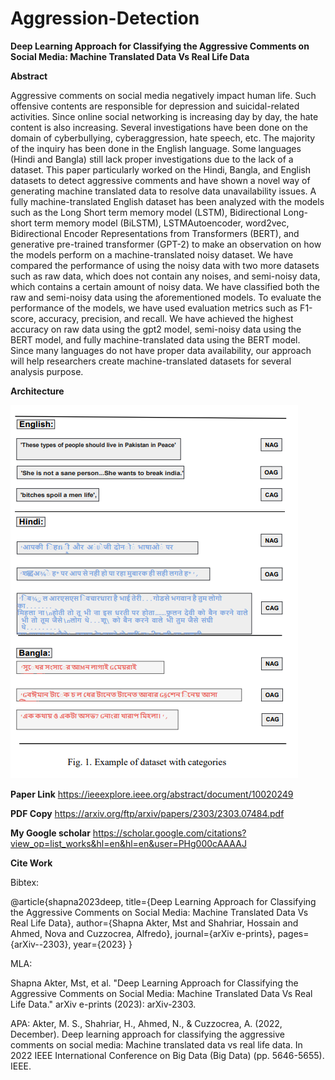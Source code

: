 # Aggression-Detection






**Deep Learning Approach for Classifying the 
Aggressive Comments on Social Media: Machine 
Translated Data Vs Real Life Data**

**Abstract**

Aggressive comments on social media negatively 
impact human life. Such offensive contents are responsible for 
depression and suicidal-related activities. Since online social 
networking is increasing day by day, the hate content is also 
increasing. Several investigations have been done on the domain 
of cyberbullying, cyberaggression, hate speech, etc. The majority 
of the inquiry has been done in the English language. Some 
languages (Hindi and Bangla) still lack proper investigations 
due to the lack of a dataset. This paper particularly worked 
on the Hindi, Bangla, and English datasets to detect aggressive 
comments and have shown a novel way of generating machine translated data to resolve data unavailability issues. A fully 
machine-translated English dataset has been analyzed with the 
models such as the Long Short term memory model (LSTM), 
Bidirectional Long-short term memory model (BiLSTM), LSTMAutoencoder, word2vec, Bidirectional Encoder Representations 
from Transformers (BERT), and generative pre-trained transformer (GPT-2) to make an observation on how the models 
perform on a machine-translated noisy dataset. We have compared the performance of using the noisy data with two more 
datasets such as raw data, which does not contain any noises, 
and semi-noisy data, which contains a certain amount of noisy 
data. We have classified both the raw and semi-noisy data 
using the aforementioned models. To evaluate the performance 
of the models, we have used evaluation metrics such as F1-score,
accuracy, precision, and recall. We have achieved the highest 
accuracy on raw data using the gpt2 model, semi-noisy data 
using the BERT model, and fully machine-translated data using 
the BERT model. Since many languages do not have proper data 
availability, our approach will help researchers create machine-translated datasets for several analysis purpose. 

**Architecture**

 ![Framework](./images/fig1.png)


**Paper Link**
https://ieeexplore.ieee.org/abstract/document/10020249


**PDF Copy**
https://arxiv.org/ftp/arxiv/papers/2303/2303.07484.pdf


**My Google scholar**
https://scholar.google.com/citations?view_op=list_works&hl=en&hl=en&user=PHg000cAAAAJ


  **Cite Work**

  Bibtex:  
  
  @article{shapna2023deep,
  title={Deep Learning Approach for Classifying the Aggressive Comments on Social Media: Machine Translated Data Vs Real Life Data},
  author={Shapna Akter, Mst and Shahriar, Hossain and Ahmed, Nova and Cuzzocrea, Alfredo},
  journal={arXiv e-prints},
  pages={arXiv--2303},
  year={2023}
}


MLA:

Shapna Akter, Mst, et al. "Deep Learning Approach for Classifying the Aggressive Comments on Social Media: Machine Translated Data Vs Real Life Data." arXiv e-prints (2023): arXiv-2303.

APA:
Akter, M. S., Shahriar, H., Ahmed, N., & Cuzzocrea, A. (2022, December). Deep learning approach for classifying the aggressive comments on social media: Machine translated data vs real life data. In 2022 IEEE International Conference on Big Data (Big Data) (pp. 5646-5655). IEEE.


